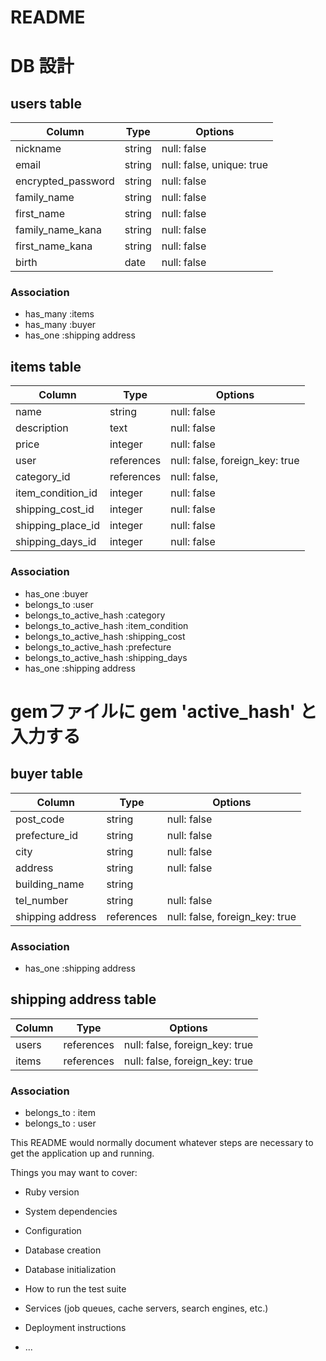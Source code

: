 
# README

# DB 設計

## users table
| Column                | Type                | Options                        |
|-----------------------|---------------------|--------------------------------|
| nickname              | string              | null: false                    |
| email                 | string              | null: false, unique: true      |
| encrypted_password    | string              | null: false                    |
| family_name           | string              | null: false                    |
| first_name            | string              | null: false                    |
| family_name_kana      | string              | null: false                    |
| first_name_kana       | string              | null: false                    |
| birth                 | date                | null: false                    |

### Association
* has_many :items
* has_many :buyer
* has_one :shipping address

## items table
| Column             | Type                | Options                        |
|-----------------------|------------------|--------------------------------|
| name                  | string           | null: false                    |
| description           | text             | null: false                    |
| price                 | integer          | null: false                    |
| user                  | references       | null: false, foreign_key: true |
| category_id           | references       | null: false,                   |
| item_condition_id     | integer          | null: false                    |
| shipping_cost_id      | integer          | null: false                    |
| shipping_place_id     | integer          | null: false                    |
| shipping_days_id      | integer          | null: false                    |

### Association
* has_one    :buyer
* belongs_to :user
* belongs_to_active_hash :category
* belongs_to_active_hash :item_condition
* belongs_to_active_hash :shipping_cost
* belongs_to_active_hash :prefecture
* belongs_to_active_hash :shipping_days
* has_one :shipping address

# gemファイルに  gem 'active_hash' と入力する


## buyer table
| Column             | Type              | Options                          |
|--------------------|-------------------|----------------------------------|
| post_code          | string            | null: false                      |
| prefecture_id      | string            | null: false                      |
| city               | string            | null: false                      |
| address            | string            | null: false                      |
| building_name      | string            |                                  |
| tel_number         | string            | null: false                      |
| shipping address   | references        | null: false, foreign_key: true   |

### Association
* has_one :shipping address


## shipping address table
| Column              | Type              | Options                        |
|---------------------|-------------------|--------------------------------|
| users               | references        | null: false, foreign_key: true |
| items               | references        | null: false, foreign_key: true |

### Association
* belongs_to : item
* belongs_to : user







This README would normally document whatever steps are necessary to get the
application up and running.

Things you may want to cover:

* Ruby version

* System dependencies

* Configuration

* Database creation

* Database initialization

* How to run the test suite

* Services (job queues, cache servers, search engines, etc.)

* Deployment instructions

* ...